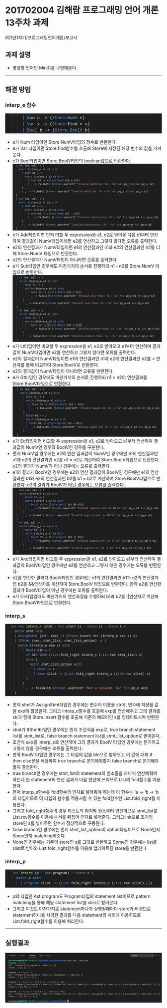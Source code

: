 # 201702004 김해람 프로그래밍 언어 개론 13주차 과제
#21년1학기/프로그래밍언어개론/보고서
## 과제 설명
* 명령형 언어인 MiniC를 구현해본다.
- - - -
## 해결 방법
### interp_e 함수
![](result1.png)
* e가 Num 타입이면 Store.NumV타입의 정수로 반환한다.
* e가 Var 타입이면 Store.find함수를 호출해 Store에 저장된 해당 변수의 값을 가져온다.
* e가 Bool타입이면 Store.BoolV타입의 boolean값으로 반환한다.
![](result2.png)
* e가 Add타입이면 먼저 더할 두 expression을 e1, e2로 받아온 다음 e1부터 연산하여 결과값이 NumV타입이라면 e2를 연산하고 그렇지 않다면 오류를 출력한다.
* e2의 연산결과가 NumV타입이면 e1의 연산결과인 n1과 e2의 연산결과인 n2를 더해 Store.NumV 타입으로 반환한다.
* e2의 연산결과가 NumV타입이 아니라면 오류를 출력한다.
* e가 Sub타입인 경우에도 마찬가지의 순서로 진행하되 n1 - n2를 Store.NumV 타입으로 반환한다.
![](result3.png)
* e가 Lt타입이면 비교할 두 expression을 e1, e2로 받아오고 e1부터 연산하여 결과값이 NumV타입이면 e2를 연산하고 그렇지 않다면 오류를 출력한다.
* e2의 결과값이 NumV타입이면 e1의 연산결과인 n1과 e2의 연산결과인 n2를 < 연산자를 통해 비교하여 Store.BoolV로 반환한다.
* e2의 결과값이 NumV타입이 아니라면 오류를 반환한다.
* e가 Gt타입인 경우에도 마찬가지의 순서로 진행하되 n1 > n2의 연산결과를 Store.BoolV타입으로 반환한다.
![](result4.png)
* e가 Eq타입이면 비교할 두 expression을 e1, e2로 받아오고 e1부터 연산하여 결과값이 NumV인 경우와 BoolV인 경우를 구분한다.
* 먼저 NumV일 경우에는 e2의 연산 결과값이 NumV인 경우에만 e1의 연산결과인 n1과 e2의 연산결과인 n2를 n1 = n2로 계산하여 Store.BoolV타입으로 반환한다. e2의 결과가 NumV가 아닌 경우에는 오류를 출력한다.
* e1의 결과가 BoolV인 경우에는 e2의 연산 결과값이 BoolV인 경우에만 e1의 연산결과인 b1와 e2의 연산결과인 b2를 b1 = b2로 계산하여 Store.BoolV타입으로 반환한다. e2의 결과가 BoolV가 아닌 경우에는 오류를 출력한다.
![](result5.png)
* e가 And타입이면 비교할 두 expression을 e1, e2로 받아오고 e1부터 연산하여 결과값이 BoolV타입인 경우에만 e2를 연산하고 그렇지 않은 경우에는 오류를 반환한다.
* e2를 연산한 결과가 BoolV타입인 경우에는 e1의 연산결과인 b1과 e2의 연산결과인 b2를 &&연산자로 계산하여 Store.BoolV 타입으로 반환한다. 만약 e2를 연산한 결과가 BoolV타입이 아닌 경우에는 오류를 출력한다.
* e가 Or타입일때도 마찬가지의 연산과정을 수행하되 b1과 b2를 ||연산자로 계산해 Store.BoolV타입으로 반환한다.
### interp_s
![](result6.png)
* 먼저 stmt가 AssignStmt타입인 경우에는 변수의 이름을 str에, 변수에 저장될 값을 exp에 할당한다. 그리고 interp_e함수를 호출해 exp를 연산해주고 그의 결과를 str과 함께 Store.insert 함수를 호출해 기존의 메모리인 s를 업데이트시켜 반환한다.
* stmt가 IfStmt타입인 경우에는 먼저 조건식을 exp로, true branch statement list를 stmt_list로, false branch statement list를 stmt_list_option로 받아온다. 
* 조건식 exp를 interp_e로 연산하여 그의 결과가 BoolV 타입인 경우에는 분기하고 그렇지 않을 경우에는 오류를 출력한다.
* 만약 BoolV 타입인 경우에는 그 타입의 값을 bln으로 받아오고 이 값에 대해 if then else문을 적용하여 true branch로 분기해야할지 false branch로 분기해야 할지 결정한다.
* true branch인 경우에는 stmt_list의 statement의 원소들을 하나씩 연산해줘야 하는데 한 statement의 연산 결과가 다음 연산에 쓰이므로 List의 fold함수를 이용한다.
* 먼저 interp_s함수를 fold함수의 인자로 넣어줘야 하는데 이 함수는 ‘a -> ‘b -> ‘b의 타입이므로 이 타입의 함수를 적용시킬 수 있는 fold함수인 List.fold_right를 이용한다.
* 그리고 fold_right함수의 경우 리스트의 마지막 원소부터 연산하므로 stmt_list를 List.rev함수를 이용해 순서를 뒤집어 인자로 넣어준다. 그리고 init으로 초기의 store인 s를 넣어주면 함수가 정상적으로 구동된다.
* false branch인 경우에는 먼저 stmt_list_option이 option타입이므로 None인지 Some인지 matching해준다.
* None인 경우에는 기존의 store인 s를 그대로 반환하고 Some인 경우에는 list를 slist로 받아와 List.fold_right함수를 이용해 업데이트된 store를 반환한다.
### interp_p
![](result7.png)
* p의 타입인 Ast.program도 Program타입의 statement list이므로 pattern matching을 통해 해당 statement list를 slist로 받아온다.
* 그리고 이것도 마찬가지로 statement하나가 실행될때마다 store가 바뀌므로 statement하나를 처리한 결과를 다음 statement의 처리에 이용하므로 List.fold_right함수를 이용해 처리한다.
- - - -
## 실행결과
![](result8.png)
